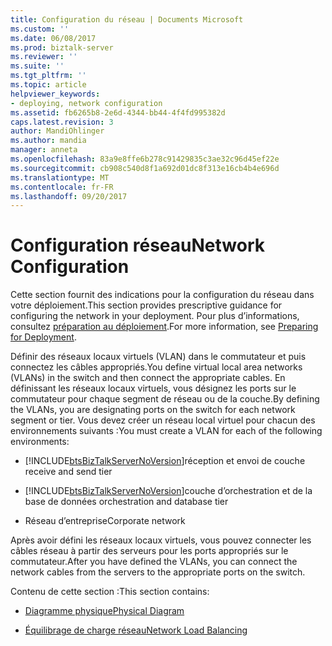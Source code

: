 ```yaml
---
title: Configuration du réseau | Documents Microsoft
ms.custom: ''
ms.date: 06/08/2017
ms.prod: biztalk-server
ms.reviewer: ''
ms.suite: ''
ms.tgt_pltfrm: ''
ms.topic: article
helpviewer_keywords:
- deploying, network configuration
ms.assetid: fb6265b8-2e6d-4344-bb44-4f4fd995382d
caps.latest.revision: 3
author: MandiOhlinger
ms.author: mandia
manager: anneta
ms.openlocfilehash: 83a9e8ffe6b278c91429835c3ae32c96d45ef22e
ms.sourcegitcommit: cb908c540d8f1a692d01dc8f313e16cb4b4e696d
ms.translationtype: MT
ms.contentlocale: fr-FR
ms.lasthandoff: 09/20/2017
---
```

# <a name="network-configuration"></a><span data-ttu-id="9005b-102">Configuration réseau</span><span class="sxs-lookup"><span data-stu-id="9005b-102">Network Configuration</span></span>
<span data-ttu-id="9005b-103">Cette section fournit des indications pour la configuration du réseau dans votre déploiement.</span><span class="sxs-lookup"><span data-stu-id="9005b-103">This section provides prescriptive guidance for configuring the network in your deployment.</span></span> <span data-ttu-id="9005b-104">Pour plus d’informations, consultez [préparation au déploiement](../../adapters-and-accelerators/accelerator-swift/preparing-for-deployment.md).</span><span class="sxs-lookup"><span data-stu-id="9005b-104">For more information, see [Preparing for Deployment](../../adapters-and-accelerators/accelerator-swift/preparing-for-deployment.md).</span></span>  
  
 <span data-ttu-id="9005b-105">Définir des réseaux locaux virtuels (VLAN) dans le commutateur et puis connectez les câbles appropriés.</span><span class="sxs-lookup"><span data-stu-id="9005b-105">You define virtual local area networks (VLANs) in the switch and then connect the appropriate cables.</span></span> <span data-ttu-id="9005b-106">En définissant les réseaux locaux virtuels, vous désignez les ports sur le commutateur pour chaque segment de réseau ou de la couche.</span><span class="sxs-lookup"><span data-stu-id="9005b-106">By defining the VLANs, you are designating ports on the switch for each network segment or tier.</span></span> <span data-ttu-id="9005b-107">Vous devez créer un réseau local virtuel pour chacun des environnements suivants :</span><span class="sxs-lookup"><span data-stu-id="9005b-107">You must create a VLAN for each of the following environments:</span></span>  
  
-   [!INCLUDE[btsBizTalkServerNoVersion](../../includes/btsbiztalkservernoversion-md.md)]<span data-ttu-id="9005b-108">réception et envoi de couche</span><span class="sxs-lookup"><span data-stu-id="9005b-108"> receive and send tier</span></span>  
  
-   [!INCLUDE[btsBizTalkServerNoVersion](../../includes/btsbiztalkservernoversion-md.md)]<span data-ttu-id="9005b-109">couche d’orchestration et de la base de données</span><span class="sxs-lookup"><span data-stu-id="9005b-109"> orchestration and database tier</span></span>  
  
-   <span data-ttu-id="9005b-110">Réseau d’entreprise</span><span class="sxs-lookup"><span data-stu-id="9005b-110">Corporate network</span></span>  
  
 <span data-ttu-id="9005b-111">Après avoir défini les réseaux locaux virtuels, vous pouvez connecter les câbles réseau à partir des serveurs pour les ports appropriés sur le commutateur.</span><span class="sxs-lookup"><span data-stu-id="9005b-111">After you have defined the VLANs, you can connect the network cables from the servers to the appropriate ports on the switch.</span></span>  
  
 <span data-ttu-id="9005b-112">Contenu de cette section :</span><span class="sxs-lookup"><span data-stu-id="9005b-112">This section contains:</span></span>  
  
-   [<span data-ttu-id="9005b-113">Diagramme physique</span><span class="sxs-lookup"><span data-stu-id="9005b-113">Physical Diagram</span></span>](../../adapters-and-accelerators/accelerator-swift/physical-diagram.md)  
  
-   [<span data-ttu-id="9005b-114">Équilibrage de charge réseau</span><span class="sxs-lookup"><span data-stu-id="9005b-114">Network Load Balancing</span></span>](../../adapters-and-accelerators/accelerator-swift/network-load-balancing.md)